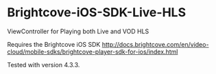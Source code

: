 # Brightcove-iOS-SDK-Live-HLS
ViewController for Playing both Live and VOD HLS

Requires the Brightcove iOS SDK
http://docs.brightcove.com/en/video-cloud/mobile-sdks/brightcove-player-sdk-for-ios/index.html

Tested with version 4.3.3.
